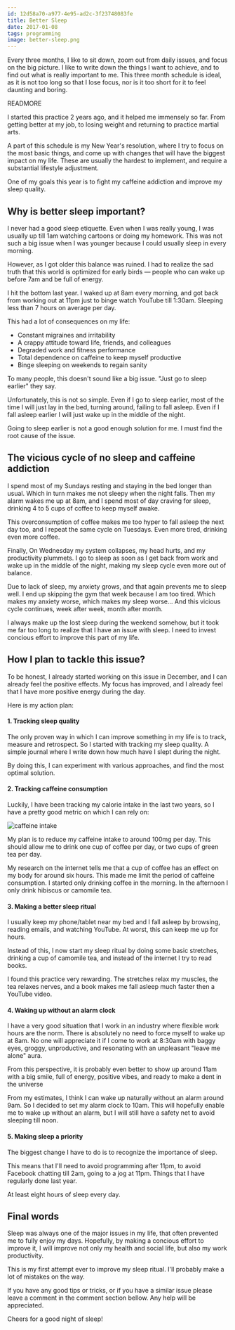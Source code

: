 ```yaml
---
id: 12d58a70-a977-4e95-ad2c-3f23748083fe
title: Better Sleep
date: 2017-01-08
tags: programming
image: better-sleep.png
---
```


Every three months, I like to sit down, zoom out from daily issues, and
focus on the big picture. I like to write down the things I want to
achieve, and to find out what is really important to me. This three month
schedule is ideal, as it is not too long so that I lose focus, nor is it too
short for it to feel daunting and boring.

READMORE

I started this practice 2 years ago, and it helped me immensely so far. From
getting better at my job, to losing weight and returning to practice martial
arts.

A part of this schedule is my New Year's resolution, where I try to focus on the
most basic things, and come up with changes that will have the biggest impact
on my life. These are usually the hardest to implement, and require a
substantial lifestyle adjustment.

One of my goals this year is to fight my caffeine addiction and improve my sleep
quality.

## Why is better sleep important?

I never had a good sleep etiquette. Even when I was really young, I was usually
up till 1am watching cartoons or doing my homework. This was not such a big issue
when I was younger because I could usually sleep in every morning.

However, as I got older this balance was ruined. I had to realize the sad truth
that this world is optimized for early birds &mdash; people who can wake up
before 7am and be full of energy.

I hit the bottom last year. I waked up at 8am every morning, and got back from
working out at 11pm just to binge watch YouTube till 1:30am. Sleeping less than
7 hours on average per day.

This had a lot of consequences on my life:

- Constant migraines and irritability
- A crappy attitude toward life, friends, and colleagues
- Degraded work and fitness performance
- Total dependence on caffeine to keep myself productive
- Binge sleeping on weekends to regain sanity

To many people, this doesn't sound like a big issue. "Just go to sleep earlier"
they say.

Unfortunately, this is not so simple. Even if I go to sleep earlier,
most of the time I will just lay in the bed, turning around, failing to fall
asleep. Even if I fall asleep earlier I will just wake up in the middle of
the night.

Going to sleep earlier is not a good enough solution for me. I must find the
root cause of the issue.

## The vicious cycle of no sleep and caffeine addiction

I spend most of my Sundays resting and staying in the bed longer than usual.
Which in turn makes me not sleepy when the night falls. Then my alarm wakes
me up at 8am, and I spend most of day craving for sleep, drinking 4 to 5 cups of
coffee to keep myself awake.

This overconsumption of coffee makes me too hyper to fall asleep the next day
too, and I repeat the same cycle on Tuesdays. Even more tired, drinking even
more coffee.

Finally, On Wednesday my system collapses, my head hurts, and my productivity
plummets. I go to sleep as soon as I get back from work and wake up in the
middle of the night, making my sleep cycle even more out of balance.

Due to lack of sleep, my anxiety grows, and that again prevents me to sleep
well. I end up skipping the gym that week because I am too tired. Which makes
my anxiety worse, which makes my sleep worse... And this vicious cycle
continues, week after week, month after month.

I always make up the lost sleep during the weekend somehow, but it
took me far too long to realize that I have an issue with sleep. I need to
invest concious effort to improve this part of my life.

## How I plan to tackle this issue?

To be honest, I already started working on this issue in December, and I can
already feel the positive effects. My focus has improved, and I already feel
that I have more positive energy during the day.

Here is my action plan:

#### 1. Tracking sleep quality

The only proven way in which I can improve something in my life is to track,
measure and retrospect. So I started with tracking my sleep quality. A simple
journal where I write down how much have I slept during the night.

By doing this, I can experiment with various approaches, and find the most
optimal solution.

#### 2. Tracking caffeine consumption

Luckily, I have been tracking my calorie intake in the last two years, so I
have a pretty good metric on which I can rely on:

![caffeine intake](images/better-sleep/caffeine.png)

My plan is to reduce my caffeine intake to around 100mg per day. This should
allow me to drink one cup of coffee per day, or two cups of green tea per day.

My research on the internet tells me that a cup of coffee has an effect on my
body for around six hours. This made me limit the period of caffeine
consumption. I started only drinking coffee in the morning. In the afternoon I
only drink hibiscus or camomile tea.

#### 3. Making a better sleep ritual

I usually keep my phone/tablet near my bed and I fall asleep by browsing,
reading emails, and watching YouTube. At worst, this can keep me up for hours.

Instead of this, I now start my sleep ritual by doing some basic stretches,
drinking a cup of camomile tea, and instead of the internet I try to read books.

I found this practice very rewarding. The stretches relax my muscles, the tea
relaxes nerves, and a book makes me fall asleep much faster then a YouTube
video.

#### 4. Waking up without an alarm clock

I have a very good situation that I work in an industry where flexible work
hours are the norm. There is absolutely no need to force myself to wake up at
8am. No one will appreciate it if I come to work at 8:30am with baggy eyes,
groggy, unproductive, and resonating with an unpleasant "leave me alone" aura.

From this perspective, it is probably even better to show up around 11am
with a big smile, full of energy, positive vibes, and ready to make a dent in
the universe

From my estimates, I think I can wake up naturally without an alarm around
9am. So I decided to set my alarm clock to 10am. This will hopefully enable me
to wake up without an alarm, but I will still have a safety net to avoid
sleeping till noon.

#### 5. Making sleep a priority

The biggest change I have to do is to recognize the importance of sleep.

This means that I'll need to avoid programming after 11pm, to avoid Facebook
chatting till 2am, going to a jog at 11pm. Things that I have regularly done
last year.

At least eight hours of sleep every day.

## Final words

Sleep was always one of the major issues in my life, that often prevented me to
fully enjoy my days. Hopefully, by making a concious effort to improve it, I
will improve not only my health and social life, but also my work productivity.

This is my first attempt ever to improve my sleep ritual. I'll probably make a
lot of mistakes on the way.

If you have any good tips or tricks, or if you have a similar issue please
leave a comment in the comment section bellow. Any help will be appreciated.

Cheers for a good night of sleep!
